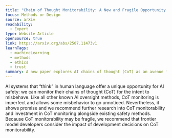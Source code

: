 ```yaml
---
title: "Chain of Thought Monitorability: A New and Fragile Opportunity for AI Safety"
focus: Methods or Design
source: arXiv
readability:
  - Expert
type: Website Article
openSource: true
link: https://arxiv.org/abs/2507.11473v1
learnTags:
  - machineLearning
  - methods
  - ethics
  - trust
summary: A new paper explores AI chains of thought (CoT) as an avenue for AI safety.
---
```

AI systems that “think” in human language offer a unique opportunity for AI safety: we can monitor their chains of thought (CoT) for the intent to misbehave. Like all other known AI oversight methods, CoT monitoring is imperfect and allows some misbehavior to go unnoticed. Nevertheless, it shows promise and we recommend further research into CoT monitorability and investment in CoT monitoring alongside existing safety methods. Because CoT monitorability may be fragile, we recommend that frontier model developers consider the impact of development decisions on CoT monitorability.
